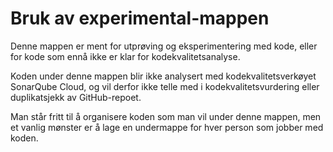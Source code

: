 # Bruk av experimental-mappen

Denne mappen er ment for utprøving og eksperimentering med kode, eller for kode som ennå ikke er
klar for kodekvalitetsanalyse.

Koden under denne mappen blir ikke analysert med kodekvalitetsverkøyet SonarQube Cloud,
og vil derfor ikke telle med i kodekvalitetsvurdering eller duplikatsjekk av GitHub-repoet.

Man står fritt til å organisere koden som man vil under denne mappen, men et vanlig
mønster er å lage en undermappe for hver person som jobber med koden.
